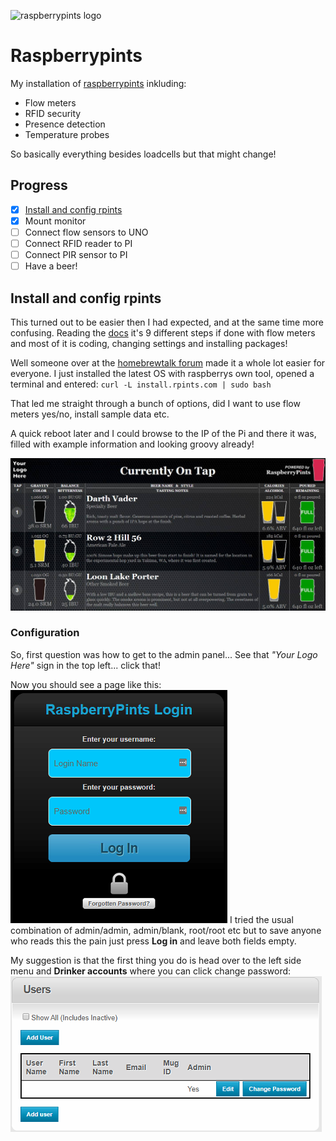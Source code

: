 ![raspberrypints logo](http://raspberrypints.com//wp-content/uploads/2014/01/cropped-RaspberryPints.png)

# Raspberrypints
 My installation of [raspberrypints](http://raspberrypints.com/) inkluding:
 * Flow meters
 * RFID security
 * Presence detection
 * Temperature probes
 
 So basically everything besides loadcells but that might change!

## Progress
- [x] [Install and config rpints](#install-and-configure-rpints)
- [x] Mount monitor
- [ ] Connect flow sensors to UNO
- [ ] Connect RFID reader to PI
- [ ] Connect PIR sensor to PI
- [ ] Have a beer!

## Install and config rpints
This turned out to be easier then I had expected, and at the same time more confusing. Reading the [docs](http://raspberrypints.com/byo/) it's 9 different steps if done with flow meters and most of it is coding, changing settings and installing packages!

Well someone over at the [homebrewtalk forum](https://support.rpints.com/) made it a whole lot easier for everyone. I just installed the latest OS with raspberrys own tool, opened a terminal and entered: `curl -L install.rpints.com | sudo bash`

That led me straight through a bunch of options, did I want to use flow meters yes/no, install sample data etc.

A quick reboot later and I could browse to the IP of the Pi and there it was, filled with example information and looking groovy already!

![example screen](images/rpints_welcome.jpg)

### Configuration
So, first question was how to get to the admin panel... See that _"Your Logo Here"_ sign in the top left... click that!

Now you should see a page like this:
![admin login](images/rpints_login.png)
I tried the usual combination of admin/admin, admin/blank, root/root etc but to save anyone who reads this the pain just press **Log in** and leave both fields empty.

My suggestion is that the first thing you do is head over to the left side menu and **Drinker accounts** where you can click change password:
![change password](images/rpints_password.png)
